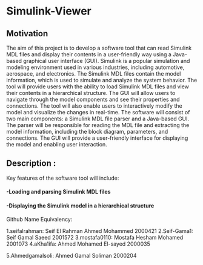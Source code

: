 # Simulink-Viewer
## Motivation 
The aim of this project is to develop a software tool that can read Simulink MDL files 
and display their contents in a user-friendly way using a Java-based graphical user 
interface (GUI). Simulink is a popular simulation and modeling environment used in 
various industries, including automotive, aerospace, and electronics. The Simulink MDL 
files contain the model information, which is used to simulate and analyze the system 
behavior.
The tool will provide users with the ability to load Simulink MDL files and view their 
contents in a hierarchical structure. The GUI will allow users to navigate through the 
model components and see their properties and connections. The tool will also enable 
users to interactively modify the model and visualize the changes in real-time.
The software will consist of two main components: a Simulink MDL file parser and a 
Java-based GUI. The parser will be responsible for reading the MDL file and extracting 
the model information, including the block diagram, parameters, and connections. The 
GUI will provide a user-friendly interface for displaying the model and enabling user 
interaction.

## Description : 
Key features of the software tool will include:
#### -Loading and parsing Simulink MDL files
#### -Displaying the Simulink model in a hierarchical structure

Github Name Equivalency: 


1.seifalrahman: Seif El Rahman Ahmed 
Mohammed 2000421 
2.Seif-Gama1: Seif Gamal Saeed 2001572 
3.mostafa0110: Mostafa Hesham Mohamed 
2001073 
4.aKha1ifa: Ahmed Mohamed El-sayed 2000035 


5.Ahmedgamalsoli: Ahmed Gamal Soliman 
2000204
